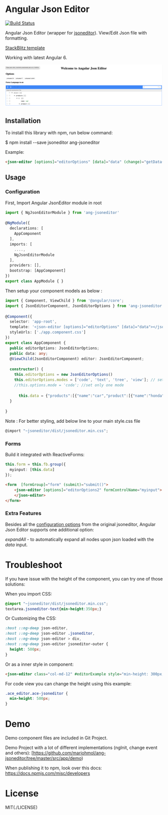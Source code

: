 # Angular Json Editor

[![Build Status](https://travis-ci.org/mariohmol/ang-jsoneditor.svg?branch=master)](https://travis-ci.org/mariohmol/ang-jsoneditor)

Angular Json Editor (wrapper for [jsoneditor](https://github.com/josdejong/jsoneditor)). View/Edit Json file with formatting.

[StackBlitz template](https://stackblitz.com/edit/ang-jsoneditor)

Working with latest Angular 6. 

![Demo Image](/src/assets/printDemo.png)

## Installation

To install this library with npm, run below command:

$ npm install --save jsoneditor ang-jsoneditor


Example:

```html
<json-editor [options]="editorOptions" [data]="data" (change)="getData($event)"></json-editor>
```

## Usage

### Configuration

First, Import Angular  JsonEditor module in root

```ts
import { NgJsonEditorModule } from 'ang-jsoneditor' 

@NgModule({
  declarations: [
    AppComponent
  ],
  imports: [
    ....,
    NgJsonEditorModule
  ],
  providers: [],
  bootstrap: [AppComponent]
})
export class AppModule { }
```
Then setup your component models as below :

```ts
import { Component, ViewChild } from '@angular/core';
import { JsonEditorComponent, JsonEditorOptions } from 'ang-jsoneditor';

@Component({
  selector: 'app-root',
  template: '<json-editor [options]="editorOptions" [data]="data"></json-editor>',
  styleUrls: ['./app.component.css']
})
export class AppComponent {
  public editorOptions: JsonEditorOptions;
  public data: any;
  @ViewChild(JsonEditorComponent) editor: JsonEditorComponent;

  constructor() { 
    this.editorOptions = new JsonEditorOptions()
    this.editorOptions.modes = ['code', 'text', 'tree', 'view']; // set all allowed modes
    //this.options.mode = 'code'; //set only one mode
      
      this.data = {"products":[{"name":"car","product":[{"name":"honda","model":[{"id":"civic","name":"civic"},{"id":"accord","name":"accord"},{"id":"crv","name":"crv"},{"id":"pilot","name":"pilot"},{"id":"odyssey","name":"odyssey"}]}]}]}
  }

}
```
Note : For better styling, add below line to your main style.css file

```js
@import "~jsoneditor/dist/jsoneditor.min.css";
```


### Forms

Build it integrated with ReactiveForms:

```ts 
this.form = this.fb.group({
  myinput: [this.data]
});
```
```html
<form  [formGroup]="form" (submit)="submit()">
    <json-editor [options]="editorOptions2" formControlName="myinput">
    </json-editor>
</form>
```

### Extra Features

Besides all the 
[configuration options](https://github.com/josdejong/jsoneditor/blob/master/docs/api.md) 
from the original jsoneditor, Angular Json Editor supports one additional option:

_expandAll_ - to automatically expand all nodes upon json loaded with the _data_ input. 

# Troubleshoot

If you have issue with the height of the component, you can try one of those solutions:

When you import CSS:

```css
@import "~jsoneditor/dist/jsoneditor.min.css";
textarea.jsoneditor-text{min-height:350px;}
```

Or Customizing the CSS:

```css
:host ::ng-deep json-editor,
:host ::ng-deep json-editor .jsoneditor,
:host ::ng-deep json-editor > div,
:host ::ng-deep json-editor jsoneditor-outer {
  height: 500px;
}
```

Or  as a inner style in component:

```html
<json-editor class="col-md-12" #editorExample style="min-height: 300px;" [options]="editorOptionsData" [data]="dataStructure"></json-editor>
```

For code view you can change the height using this example:
```css
.ace_editor.ace-jsoneditor {
  min-height: 500px;
}
```


# Demo

Demo component files are included in Git Project.

Demo Project with a lot of different implementations (ngInit, change event and others):
[https://github.com/mariohmol/ang-jsoneditor/tree/master/src/app/demo)

When publishing it to npm, look over this docs: https://docs.npmjs.com/misc/developers

# License
MIT(./LICENSE)
